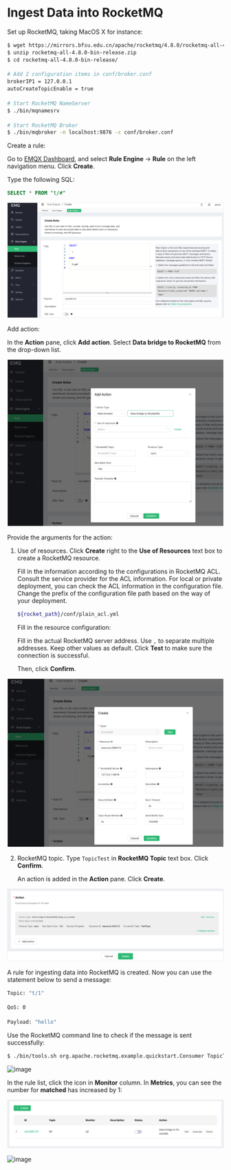 # Ingest Data into RocketMQ

Set up RocketMQ, taking MacOS X for instance:

```bash
$ wget https://mirrors.bfsu.edu.cn/apache/rocketmq/4.8.0/rocketmq-all-4.8.0-bin-release.zip
$ unzip rocketmq-all-4.8.0-bin-release.zip
$ cd rocketmq-all-4.8.0-bin-release/

# Add 2 configuration items in conf/broker.conf
brokerIP1 = 127.0.0.1
autoCreateTopicEnable = true

# Start RocketMQ NameServer
$ ./bin/mqnamesrv

# Start RocketMQ Broker
$ ./bin/mqbroker -n localhost:9876 -c conf/broker.conf
```

Create a rule:

Go to [EMQX Dashboard](http://127.0.0.1:18083/#/rules), and select **Rule Engine** -> **Rule** on the left navigation menu. Click **Create**.

Type the following SQL:

```sql
SELECT * FROM "t/#"
```

<img src="./assets/rule-engine/rocketmq_rule_sql.png" alt="image" style="zoom:50%;" />

Add action:

In the **Action** pane, click **Add action**. Select **Data bridge to RocketMQ** from the drop-down list.

<img src="./assets/rule-engine/rocketmq_action_type.png" alt="rocketmq_action_type" style="zoom:50%;" />

Provide the arguments for the action:

1. Use of resources. Click **Create** right to the **Use of Resources** text box to create a RocketMQ resource.

   Fill in the information according to the configurations in RocketMQ ACL.
   Consult the service provider for the ACL information. For local or private deployment, you can check the ACL information in the configuration file. Change the prefix of the configuration file path based on the way of your deployment. 

   ```bash
   ${rocket_path}/conf/plain_acl.yml
   ```

   Fill in the resource configuration:

   Fill in the actual RocketMQ server address. Use `,` to separate multiple addresses. Keep other values as default. Click **Test** to make sure the connection is successful.

   Then, click **Confirm**.

<img src="./assets/rule-engine/rocketmq_create_resource.png" alt="rocketmq_create_resource" style="zoom:50%;" />

2. RocketMQ topic. Type `TopicTest` in **RocketMQ Topic** text box. Click **Confirm**.

   An action is added in the **Action** pane. Click **Create**.

<img src="./assets/rule-engine/rocketmq_action_added.png" alt="rocketmq_action_added" style="zoom:50%;" />

A rule for ingesting data into RocketMQ is created. Now you can use the statement below to send a message:

```bash
Topic: "t/1"

QoS: 0

Payload: "hello"
```

Use the RocketMQ command line to check if the message is sent successfully:

```bash
$ ./bin/tools.sh org.apache.rocketmq.example.quickstart.Consumer TopicTest
```

![image](./assets/rule-engine/rocket-consumer.png)

In the rule list, click the icon in **Monitor** column. In **Metrics**, you can see the number for **matched** has increased by 1:

<img src="./assets/rule-engine/rocketmq_rule_crreated.png" alt="rocketmq_rule_crreated" style="zoom:50%;" />

![image](/Users/emqx/Documents/assets/rule-engine/rocket-rulelist-0@2x.png)

